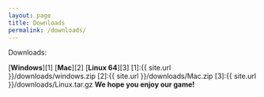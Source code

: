 ```yaml
---
layout: page
title: Downloads 
permalink: /downloads/
---
```


Downloads:

[**Windows**][1]
[**Mac**][2]
[**Linux 64**][3]
[1]:{{ site.url }}/downloads/windows.zip
[2]:{{ site.url }}/downloads/Mac.zip
[3]:{{ site.url }}/downloads/Linux.tar.gz
**We hope you enjoy our game!**
